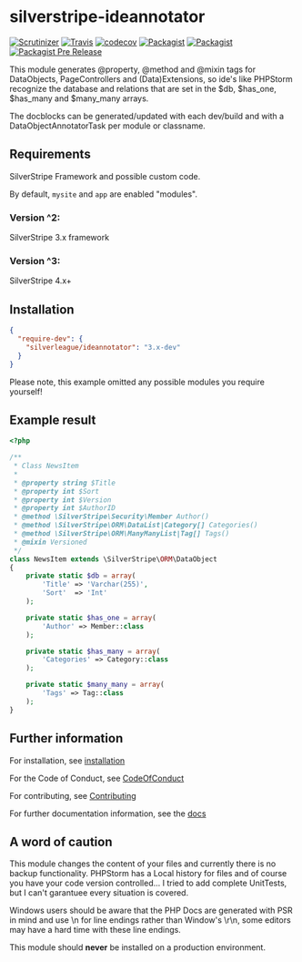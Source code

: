 # silverstripe-ideannotator

[![Scrutinizer](https://img.shields.io/scrutinizer/g/silverleague/silverstripe-ideannotator.svg)](https://scrutinizer-ci.com/g/silverleague/silverstripe-ideannotator/)
[![Travis](https://img.shields.io/travis/silverleague/silverstripe-ideannotator.svg)](https://travis-ci.org/silverleague/silverstripe-ideannotator)
[![codecov](https://codecov.io/gh/silverleague/silverstripe-ideannotator/branch/master/graph/badge.svg)](https://codecov.io/gh/silverleague/silverstripe-ideannotator)
[![Packagist](https://img.shields.io/packagist/dt/silverleague/ideannotator.svg)](https://packagist.org/packages/silverleague/ideannotator)
[![Packagist](https://img.shields.io/packagist/v/silverleague/ideannotator.svg)](https://packagist.org/packages/silverleague/ideannotator)
[![Packagist Pre Release](https://img.shields.io/packagist/vpre/silverleague/ideannotator.svg)](https://packagist.org/packages/silverleague/ideannotator)


This module generates @property, @method and @mixin tags for DataObjects, PageControllers and (Data)Extensions, so ide's like PHPStorm recognize the database and relations that are set in the $db, $has_one, $has_many and $many_many arrays.

The docblocks can be generated/updated with each dev/build and with a DataObjectAnnotatorTask per module or classname.

## Requirements

SilverStripe Framework and possible custom code.

By default, `mysite` and `app` are enabled "modules".

### Version ^2:
SilverStripe 3.x framework

### Version ^3:
SilverStripe 4.x+

## Installation

```json
{
  "require-dev": {
    "silverleague/ideannotator": "3.x-dev"
  }
}
```
Please note, this example omitted any possible modules you require yourself!

## Example result

```php
<?php

/**
 * Class NewsItem
 *
 * @property string $Title
 * @property int $Sort
 * @property int $Version
 * @property int $AuthorID
 * @method \SilverStripe\Security\Member Author()
 * @method \SilverStripe\ORM\DataList|Category[] Categories()
 * @method \SilverStripe\ORM\ManyManyList|Tag[] Tags()
 * @mixin Versioned
 */
class NewsItem extends \SilverStripe\ORM\DataObject
{
    private static $db = array(
        'Title'	=> 'Varchar(255)',
        'Sort'	=> 'Int'
    );

    private static $has_one = array(
        'Author' => Member::class
    );

    private static $has_many = array(
        'Categories' => Category::class
    );

    private static $many_many = array(
        'Tags' => Tag::class
    );
}
```

## Further information
For installation, see [installation](docs/en/Installation.md)

For the Code of Conduct, see [CodeOfConduct](docs/en/CodeOfConduct.md)

For contributing, see [Contributing](CONTRIBUTING.md)

For further documentation information, see the [docs](docs/en/Index.md)

## A word of caution
This module changes the content of your files and currently there is no backup functionality. PHPStorm has a Local history for files and of course you have your code version controlled...
I tried to add complete UnitTests, but I can't garantuee every situation is covered.

Windows users should be aware that the PHP Docs are generated with PSR in mind and use \n for line endings rather than Window's \r\n, some editors may have a hard time with these line endings.

This module should **never** be installed on a production environment.
